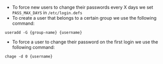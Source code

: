 - To force new users to change their passwords every X days we set `PASS_MAX_DAYS` in `/etc/login.defs`
- To create a user that belongs to a certain group we use the following command:
```
useradd -G {group-name} {username}
```
- To force a user to change their password on the first login we use the following command:
```
chage -d 0 {username}
```
